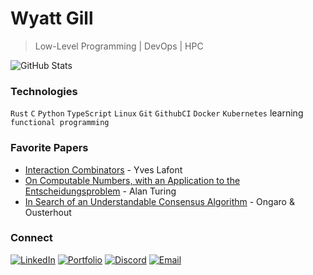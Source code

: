 # Wyatt Gill

> Low-Level Programming | DevOps | HPC

![GitHub Stats](https://github-readme-stats.vercel.app/api?username=wyattgill9&show_icons=true&theme=tokyonight&hide_border=true&hide=issues&count_private=true)

### Technologies
`Rust` `C` `Python` `TypeScript` `Linux` `Git` `GithubCI` `Docker` `Kubernetes` learning `functional programming`

### Favorite Papers
- [Interaction Combinators](https://core.ac.uk/download/pdf/81113716.pdf) - Yves Lafont
- [On Computable Numbers, with an Application to the Entscheidungsproblem](https://www.cs.virginia.edu/~robins/Turing_Paper_1936.pdf) - Alan Turing
- [In Search of an Understandable Consensus Algorithm](https://raft.github.io/raft.pdf) - Ongaro & Ousterhout

### Connect
[![LinkedIn](https://img.shields.io/badge/LinkedIn-0077B5?style=flat&logo=linkedin)](https://www.linkedin.com/in/wyatt-gill-17380b323/)
[![Portfolio](https://img.shields.io/badge/Portfolio-000?style=flat&logo=vercel)](https://portfolio-website-9asx-wyatt-gills-projects.vercel.app/)
[![Discord](https://img.shields.io/badge/Discord-5865F2?style=flat&logo=discord)](https://discord.com/)
[![Email](https://img.shields.io/badge/Email-D14836?style=flat&logo=gmail)](mailto:wyattgill01@outlook.com)
